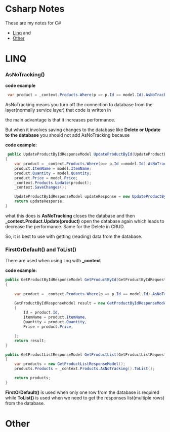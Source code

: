 # Csharp Notes
These are my notes for C#

- [Linq](#linq) and
- [Other](#other)


# LINQ

### AsNoTracking()

**code example**
``` csharp
 var product = _context.Products.Where(p => p.Id == model.Id).AsNoTracking().FirstOrDefault();
```

AsNoTracking means you turn off the connection to database from the layer(normally service layer) that code is written in

the main advantage is that it increases performance.

But when it involves saving changes to the database like **Delete or Update to the database** you should not add AsNoTracking because

**code example:**
``` csharp
 public UpdateProductByIdResponseModel UpdateProductById(UpdateProductByIdRequestModel model)
{
    var product = _context.Products.Where(p=> p.Id ==model.Id).AsNoTracking().FirstOrDefault();
    product.ItemName = model.ItemName;
    product.Quantity = model.Quantity;
    product.Price = model.Price;
    _context.Products.Update(product);
    _context.SaveChanges();

    UpdateProductByIdResponseModel updateResponse = new UpdateProductByIdResponseModel();
    return updateResponse;
}
```

what this does is **AsNoTracking** closes the database and then **_context.Product.Update(product)** open the database
again which leads to decrease the performance.
Same for the Delete in CRUD.

So, it is best to use with getting (reading) data from the database.

### FirstOrDefault() and ToList()

There are used when using linq with **_context** 

**code example:**
``` csharp
public GetProductByIdResponseModel GetProductById(GetProductByIdRequestModel model)
{
   
    var product = _context.Products.Where(p => p.Id == model.Id).AsNoTracking().FirstOrDefault();

    GetProductByIdResponseModel result = new GetProductByIdResponseModel()
    {
        Id = product.Id,
        ItemName = product.ItemName,
        Quantity = product.Quantity,
        Price = product.Price,

    };
    return result;
}

public GetProductListResponseModel GetProductList(GetProductListRequestModel model)
{
    var products = new GetProductListResponseModel();
    products.Products = _context.Products.AsNoTracking().ToList();

    return products;
}
```

**FirstOrDefault()** is used when only one row from the database is required 
while **ToList()** is used when we need to get the responses list(multiple rows) from the database.


# Other

